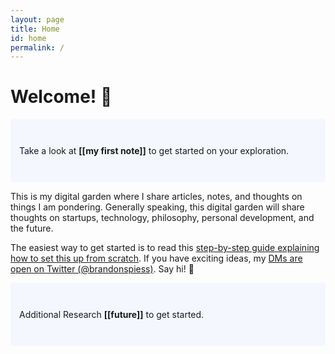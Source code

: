 ```yaml
---
layout: page
title: Home
id: home
permalink: /
---
```


# Welcome! 🌱

<p style="padding: 3em 1em; background: #f5f7ff; border-radius: 4px;">
  Take a look at <span style="font-weight: bold">[[my first note]]</span> to get started on your exploration.
</p>

This is my digital garden where I share articles, notes, and thoughts on things I am pondering. Generally speaking, this digital garden will share thoughts on startups, technology, philosophy, personal development, and the future. 

The easiest way to get started is to read this [step-by-step guide explaining how to set this up from scratch](https://maximevaillancourt.com/blog/setting-up-your-own-digital-garden-with-jekyll). If you have exciting ideas, my [DMs are open on Twitter (@brandonspiess)](https://twitter.com/brandonspiess). Say hi! 👋

<p style="padding: 3em 1em; background: #f5f7ff; border-radius: 4px;">
  Additional Research <span style="font-weight: bold">[[future]]</span> to get started.
  </p>
<style>
  .wrapper {
    max-width: 46em;
  }
</style>

